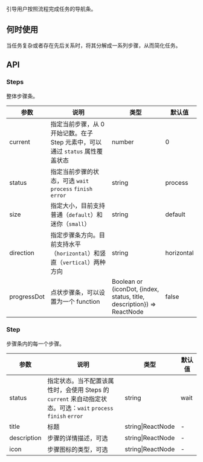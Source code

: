 
引导用户按照流程完成任务的导航条。

## 何时使用

当任务复杂或者存在先后关系时，将其分解成一系列步骤，从而简化任务。

## API

### Steps

整体步骤条。

| 参数      | 说明                                      | 类型         | 默认值 |
|----------|------------------------------------------|-------------|-------|
| current | 指定当前步骤，从 0 开始记数。在子 Step 元素中，可以通过 `status` 属性覆盖状态 | number | 0 |
| status | 指定当前步骤的状态，可选 `wait` `process` `finish` `error` | string | process |
| size | 指定大小，目前支持普通（`default`）和迷你（`small`）| string | default |
| direction | 指定步骤条方向。目前支持水平（`horizontal`）和竖直（`vertical`）两种方向 | string | horizontal  |
| progressDot | 点状步骤条，可以设置为一个 function | Boolean or (iconDot, {index, status, title, description}) => ReactNode | false |

### Step

步骤条内的每一个步骤。

| 参数      | 说明                                     | 类型       | 默认值 |
|----------|-----------------------------------------|------------|-------|
| status | 指定状态。当不配置该属性时，会使用 Steps 的 `current` 来自动指定状态。可选：`wait` `process` `finish` `error` | string | wait |
| title | 标题 | string\|ReactNode | - |
| description | 步骤的详情描述，可选 | string\|ReactNode | -  |
| icon | 步骤图标的类型，可选 | string\|ReactNode | - |
